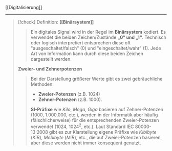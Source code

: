 [[Digitalisierung]]

---

> [!check] Definition:
> **[[Binärsystem]]**
>
> > Ein digitales Signal wird in der Regel im **Binärsystem** kodiert. Es verwendet die beiden Zeichen/Zustände **„$0$“ und „$1$“**. Technisch oder logisch interpretiert entsprechen diese oft "ausgeschaltet/falsch" ($0$) und "eingeschaltet/wahr" ($1$). Jede Art von Information kann durch diese beiden Zeichen dargestellt werden.
>
> **Zweier- und Zehnerpotenzen**
>
> > Bei der Darstellung größerer Werte gibt es zwei gebräuchliche Methoden:
> >
> > -   **Zweier-Potenzen** (z.B. $1024$)
> > -   **Zehner-Potenzen** (z.B. $1000$).
> >
> > **SI-Präfixe** wie $Kilo$, $Mega$, $Giga$ basieren auf Zehner-Potenzen ($1000$, $1.000.000$, etc.), werden in der Informatik aber häufig (fälschlicherweise) für die entsprechenden Zweier-Potenzen verwendet ($1024$, $1024^{2}$, etc.).
> > Laut Standard IEC 80000-13:2008 gibt es zur Klarstellung eigene Präfixe wie $Kibibyte$ $(KiB)$, $Mebibyte$ $(MiB)$, etc., die auf Zweier-Potenzen basieren, aber diese werden nicht immer konsequent genutzt.
